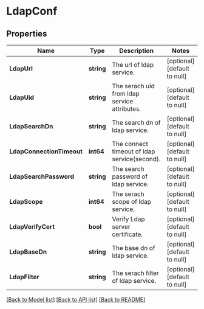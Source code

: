 # LdapConf

## Properties
Name | Type | Description | Notes
------------ | ------------- | ------------- | -------------
**LdapUrl** | **string** | The url of ldap service. | [optional] [default to null]
**LdapUid** | **string** | The serach uid from ldap service attributes. | [optional] [default to null]
**LdapSearchDn** | **string** | The search dn of ldap service. | [optional] [default to null]
**LdapConnectionTimeout** | **int64** | The connect timeout of ldap service(second). | [optional] [default to null]
**LdapSearchPassword** | **string** | The search password of ldap service. | [optional] [default to null]
**LdapScope** | **int64** | The serach scope of ldap service. | [optional] [default to null]
**LdapVerifyCert** | **bool** | Verify Ldap server certificate. | [optional] [default to null]
**LdapBaseDn** | **string** | The base dn of ldap service. | [optional] [default to null]
**LdapFilter** | **string** | The serach filter of ldap service. | [optional] [default to null]

[[Back to Model list]](../README.md#documentation-for-models) [[Back to API list]](../README.md#documentation-for-api-endpoints) [[Back to README]](../README.md)


